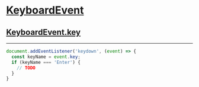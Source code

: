 # [KeyboardEvent](https://developer.mozilla.org/en-US/docs/Web/API/KeyboardEvent)

## [KeyboardEvent.key](https://developer.mozilla.org/en-US/docs/Web/API/KeyboardEvent/code)
---

```js
document.addEventListener('keydown', (event) => {
  const keyName = event.key;
  if (keyName === 'Enter') {
    // TODO
  }
}
```